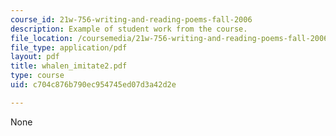```yaml
---
course_id: 21w-756-writing-and-reading-poems-fall-2006
description: Example of student work from the course.
file_location: /coursemedia/21w-756-writing-and-reading-poems-fall-2006/c704c876b790ec954745ed07d3a42d2e_whalen_imitate2.pdf
file_type: application/pdf
layout: pdf
title: whalen_imitate2.pdf
type: course
uid: c704c876b790ec954745ed07d3a42d2e

---
```

None